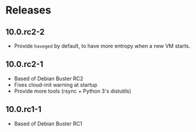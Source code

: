 # Releases

## 10.0.rc2-2

* Provide `haveged` by default, to have more entropy when a new VM starts.


## 10.0.rc2-1

* Based of Debian Buster RC2
* Fixes cloud-init warning at startup
* Provide more tools (rsync + Python 3's distutils)


## 10.0.rc1-1

* Based of Debian Buster RC1
